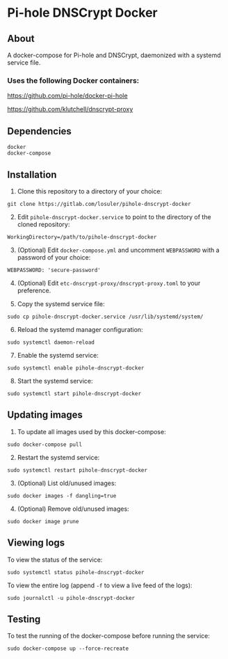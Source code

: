 # Pi-hole DNSCrypt Docker

## About

A docker-compose for Pi-hole and DNSCrypt, daemonized with a systemd service file. 

### Uses the following Docker containers:

https://github.com/pi-hole/docker-pi-hole

https://github.com/klutchell/dnscrypt-proxy

## Dependencies

```
docker
docker-compose
```

## Installation

1. Clone this repository to a directory of your choice:

```
git clone https://gitlab.com/losuler/pihole-dnscrypt-docker
```

2. Edit `pihole-dnscrypt-docker.service` to point to the directory of the cloned repository:

```
WorkingDirectory=/path/to/pihole-dnscrypt-docker
```

3. (Optional) Edit `docker-compose.yml` and uncomment `WEBPASSWORD` with a password of your choice:

```
WEBPASSWORD: 'secure-password'
```

4. (Optional) Edit `etc-dnscrypt-proxy/dnscrypt-proxy.toml` to your preference.

5. Copy the systemd service file:

```
sudo cp pihole-dnscrypt-docker.service /usr/lib/systemd/system/
```

6. Reload the systemd manager configuration:

```
sudo systemctl daemon-reload
```

7. Enable the systemd service:

```
sudo systemctl enable pihole-dnscrypt-docker
```

8. Start the systemd service:

```
sudo systemctl start pihole-dnscrypt-docker
```

## Updating images

1. To update all images used by this docker-compose:

```
sudo docker-compose pull
```

2. Restart the systemd service:

```
sudo systemctl restart pihole-dnscrypt-docker
```

3. (Optional) List old/unused images:

```
sudo docker images -f dangling=true
```

4. (Optional) Remove old/unused images:

```
sudo docker image prune
```

## Viewing logs

To view the status of the service:

```
sudo systemctl status pihole-dnscrypt-docker
```

To view the entire log (append `-f` to view a live feed of the logs):

```
sudo journalctl -u pihole-dnscrypt-docker
```

## Testing

To test the running of the docker-compose before running the service:

```
sudo docker-compose up --force-recreate
```

